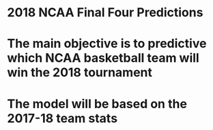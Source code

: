 # 2018 NCAA Final Four Predictions
# The main objective is to predictive which NCAA basketball team will win the 2018 tournament
# The model will be based on the 2017-18 team stats
